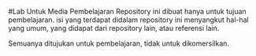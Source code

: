 #Lab Untuk Media Pembelajaran
Repository ini dibuat hanya untuk tujuan pembelajaran. isi yang terdapat didalam repository ini menyangkut hal-hal yang umum, yang didapat dari repository lain, atau referensi lain.

Semuanya ditujukan untuk pembelajaran, tidak untuk dikomersilkan.
